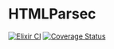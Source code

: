 # HTMLParsec

[![Elixir CI](https://github.com/alexandrubagu/html_parsec/workflows/Elixir%20CI/badge.svg?branch=master)](https://github.com/alexandrubagu/html_parsec/actions) [![Coverage Status](https://coveralls.io/repos/github/alexandrubagu/html_parsec/badge.svg?branch=master)](https://coveralls.io/github/alexandrubagu/html_parsec?branch=master)

